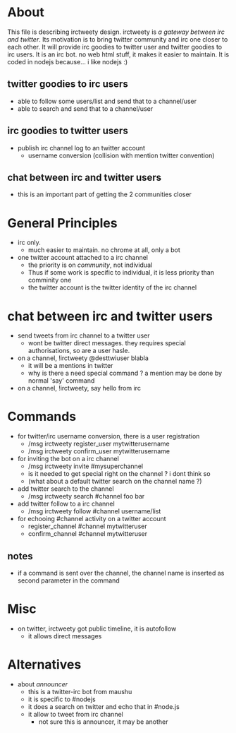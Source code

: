 About
=====
This file is describing irctweety design. irctweety is *a gateway between irc and twitter*.
Its motivation is to bring twitter community and irc one closer to each other.
It will provide irc goodies to twitter user and twitter goodies to irc users.
It is an irc bot. no web html stuff, it makes it easier to maintain.
It is coded in nodejs because... i like nodejs :)

twitter goodies to irc users
----------------------------
* able to follow some users/list and send that to a channel/user
* able to search and send that to a channel/user

irc goodies to twitter users
----------------------------
* publish irc channel log to an twitter account
  * username conversion (collision with mention twitter convention)

chat between irc and twitter users
----------------------------------
* this is an important part of getting the 2 communities closer

General Principles
==================
* irc only.
  * much easier to maintain. no chrome at all, only a bot
* one twitter account attached to a irc channel
  * the priority is on *community*, not individual
  * Thus if some work is specific to individual, it is less priority than comminity one
  * the twitter account is the twitter identity of the irc channel

chat between irc and twitter users
==================================
* send tweets from irc channel to a twitter user
  * wont be twitter direct messages. they requires special authorisations, so are a user hasle.
* on a channel, !irctweety @desttwiuser blabla
  * it will be a mentions in twitter
  * why is there a need special command ? a mention may be done by normal 'say' command
* on a channel, !irctweety, say hello from irc

Commands
========
* for twitter/irc username conversion, there is a user registration
  * /msg irctweety register_user mytwitterusername
  * /msg irctweety confirm_user mytwitterusername
* for inviting the bot on a irc channel
  * /msg irctweety invite #mysuperchannel
  * is it needed to get special right on the channel ? i dont think so
  * (what about a default twitter search on the channel name ?)
* add twitter search to the channel
  * /msg irctweety search #channel foo bar
* add twitter follow to a irc channel
  * /msg irctweety follow #channel username/list
* for echooing #channel activity on a twitter account
  * register_channel #channel mytwitteruser
  * confirm_channel #channel mytwitteruser

notes
-----
* if a command is sent over the channel, the channel name is inserted as second parameter in the command

Misc
====
* on twitter, irctweety got public timeline, it is autofollow
  * it allows direct messages 

Alternatives
============
* about _announcer_
  * this is a twitter-irc bot from maushu
  * it is specific to #nodejs
  * it does a search on twitter and echo that in #node.js
  * it allow to tweet from irc channel
    * not sure this is announcer, it may be another

